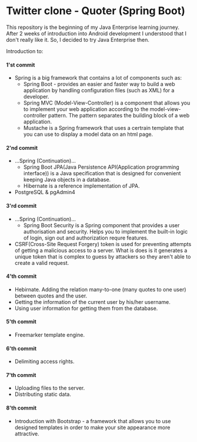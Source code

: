 # Twitter clone - Quoter (Spring Boot)

This repository is the beginning of my Java Enterprise learning journey.
After 2 weeks of introduction into Android development I understood that I don't really like it. So, I decided to try Java Enterprise then.

Introduction to:
#### 1'st commit
 - Spring is a big framework that contains a lot of components such as:
    - Spring Boot - provides an easier and faster way to build a web application by handling configuration files (such as XML) for a developer.
    - Spring MVC (Model-View-Controller) is a component that allows you to implement your web application according to the model-view-controller pattern. The pattern separates the building block of a web application.
    - Mustache is a Spring framework that uses a certrain template that you can use to display a model data on an html page.
#### 2'nd commit
 - ...Spring (Continuation)...
    - Spring Boot JPA(Java Persistence API(Application programming interface)) is a Java specification that is designed for convenient keeping Java objects in a database. 
    - Hibernate is a reference implementation of JPA.
 - PostgreSQL & pgAdmin4
#### 3'rd commit
 - ...Spring (Continuation)...
    - Spring Boot Security is a Spring component that provides a user authorisation and security. Helps you to implement the built-in logic of login, sign out and authorization requre features.
 - CSRF(Cross-Site Request Forgery) token is used for preventing attempts of getting a malicious access to a server. What is does is it generates a unique token that is complex to guess by attackers so they aren't able to create a valid request.
#### 4'th commit
 - Hebirnate. Adding the relation many-to-one (many quotes to one user) between quotes and the user.
 - Getting the information of the current user by his/her username.
 - Using user information for getting them from the database.
#### 5'th commit
 - Freemarker template engine.
#### 6'th commit
 - Delimiting access rights.
#### 7'th commit
 - Uploading files to the server.
 - Distributing static data.
#### 8'th commit
 - Introduction with Bootstrap - a framework that allows you to use designed templates in order to make your site appearance more attractive.
